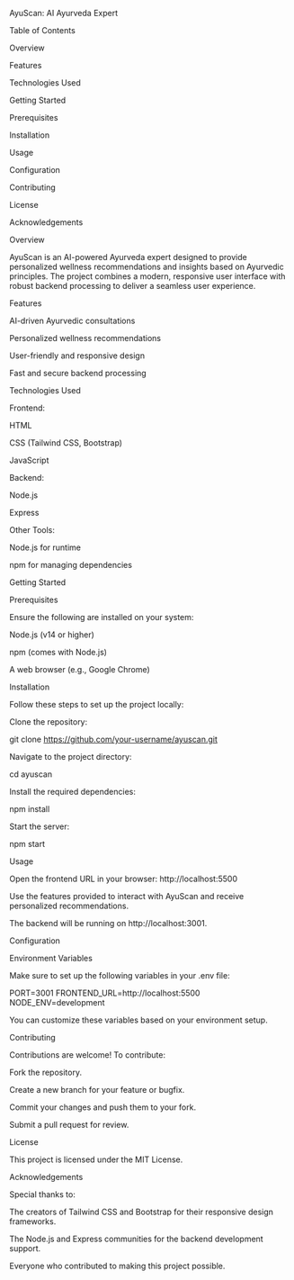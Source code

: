 AyuScan: AI Ayurveda Expert

Table of Contents

Overview

Features

Technologies Used

Getting Started

Prerequisites

Installation

Usage

Configuration

Contributing

License

Acknowledgements

Overview

AyuScan is an AI-powered Ayurveda expert designed to provide personalized wellness recommendations and insights based on Ayurvedic principles. The project combines a modern, responsive user interface with robust backend processing to deliver a seamless user experience.

Features

AI-driven Ayurvedic consultations

Personalized wellness recommendations

User-friendly and responsive design

Fast and secure backend processing

Technologies Used

Frontend:

HTML

CSS (Tailwind CSS, Bootstrap)

JavaScript

Backend:

Node.js

Express

Other Tools:

Node.js for runtime

npm for managing dependencies

Getting Started

Prerequisites

Ensure the following are installed on your system:

Node.js (v14 or higher)

npm (comes with Node.js)

A web browser (e.g., Google Chrome)

Installation

Follow these steps to set up the project locally:

Clone the repository:

git clone https://github.com/your-username/ayuscan.git

Navigate to the project directory:

cd ayuscan

Install the required dependencies:

npm install

Start the server:

npm start

Usage

Open the frontend URL in your browser: http://localhost:5500

Use the features provided to interact with AyuScan and receive personalized recommendations.

The backend will be running on http://localhost:3001.

Configuration

Environment Variables

Make sure to set up the following variables in your .env file:

PORT=3001
FRONTEND_URL=http://localhost:5500
NODE_ENV=development

You can customize these variables based on your environment setup.

Contributing

Contributions are welcome! To contribute:

Fork the repository.

Create a new branch for your feature or bugfix.

Commit your changes and push them to your fork.

Submit a pull request for review.

License

This project is licensed under the MIT License.

Acknowledgements

Special thanks to:

The creators of Tailwind CSS and Bootstrap for their responsive design frameworks.

The Node.js and Express communities for the backend development support.

Everyone who contributed to making this project possible.

